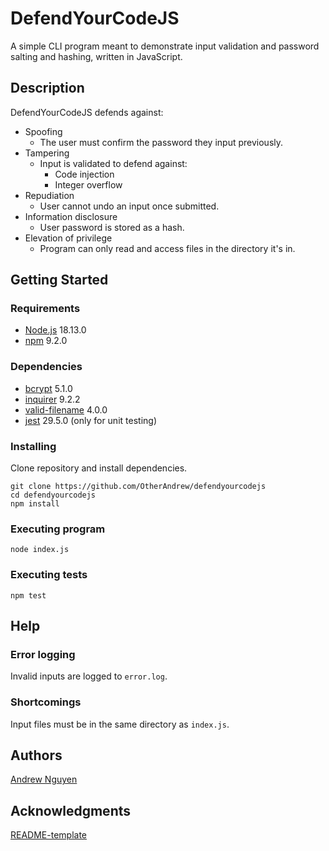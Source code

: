 # DefendYourCodeJS

A simple CLI program meant to demonstrate input validation and password salting and hashing, written in JavaScript.

## Description

DefendYourCodeJS defends against:

- Spoofing
  - The user must confirm the password they input previously.
- Tampering
  - Input is validated to defend against:
    - Code injection
    - Integer overflow
- Repudiation
  - User cannot undo an input once submitted.
- Information disclosure
  - User password is stored as a hash.
- Elevation of privilege
  - Program can only read and access files in the directory it's in.

## Getting Started

### Requirements

* [Node.js](https://nodejs.org/en) 18.13.0
* [npm](https://www.npmjs.com) 9.2.0

### Dependencies

* [bcrypt](https://www.npmjs.com/package/bcrypt) 5.1.0
* [inquirer](https://www.npmjs.com/package/inquirer) 9.2.2
* [valid-filename](https://www.npmjs.com/package/valid-filename) 4.0.0
* [jest](https://www.npmjs.com/package/jest) 29.5.0 (only for unit testing)

### Installing

Clone repository and install dependencies. 

```
git clone https://github.com/OtherAndrew/defendyourcodejs
cd defendyourcodejs
npm install
```

### Executing program

```
node index.js
```

### Executing tests

```
npm test
```

## Help

### Error logging

Invalid inputs are logged to `error.log`.

### Shortcomings

Input files must be in the same directory as `index.js`.

## Authors

[Andrew Nguyen](https://github.com/OtherAndrew)

## Acknowledgments

[README-template](https://gist.github.com/DomPizzie/7a5ff55ffa9081f2de27c315f5018afc)
